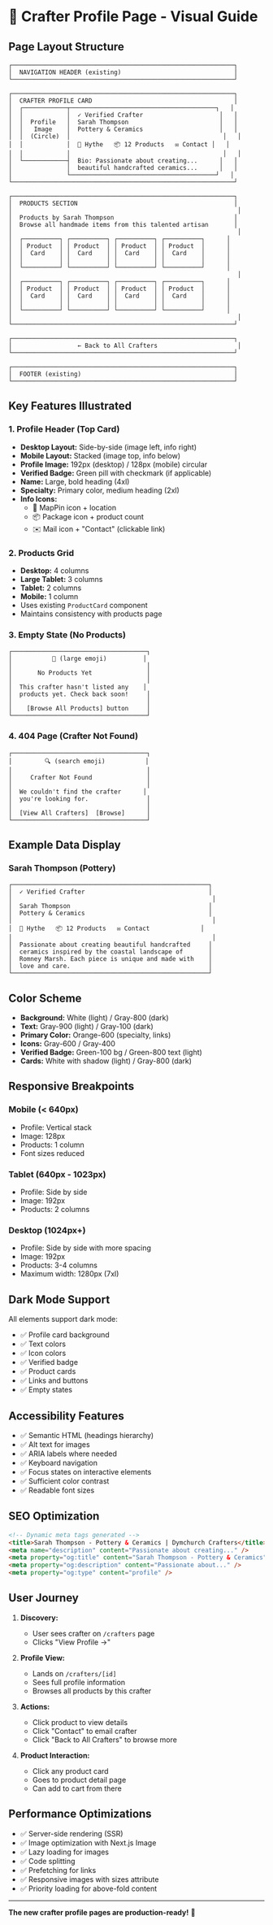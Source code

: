 # 🎨 Crafter Profile Page - Visual Guide

## Page Layout Structure

```
┌─────────────────────────────────────────────────────────────┐
│  NAVIGATION HEADER (existing)                               │
└─────────────────────────────────────────────────────────────┘

┌─────────────────────────────────────────────────────────────┐
│  CRAFTER PROFILE CARD                                       │
│  ┌────────────┬────────────────────────────────────────┐   │
│  │            │  ✓ Verified Crafter                     │   │
│  │  Profile   │  Sarah Thompson                         │   │
│  │   Image    │  Pottery & Ceramics                     │   │
│  │  (Circle)  │                                          │   │
│  │            │  📍 Hythe   📦 12 Products   ✉️ Contact │   │
│  │            │                                          │   │
│  └────────────┤  Bio: Passionate about creating...      │   │
│               │  beautiful handcrafted ceramics...      │   │
│               └────────────────────────────────────────┘   │
└─────────────────────────────────────────────────────────────┘

┌─────────────────────────────────────────────────────────────┐
│  PRODUCTS SECTION                                           │
│                                                              │
│  Products by Sarah Thompson                                 │
│  Browse all handmade items from this talented artisan       │
│                                                              │
│  ┌──────────┐ ┌──────────┐ ┌──────────┐ ┌──────────┐      │
│  │ Product  │ │ Product  │ │ Product  │ │ Product  │      │
│  │  Card    │ │  Card    │ │  Card    │ │  Card    │      │
│  │          │ │          │ │          │ │          │      │
│  └──────────┘ └──────────┘ └──────────┘ └──────────┘      │
│                                                              │
│  ┌──────────┐ ┌──────────┐ ┌──────────┐ ┌──────────┐      │
│  │ Product  │ │ Product  │ │ Product  │ │ Product  │      │
│  │  Card    │ │  Card    │ │  Card    │ │  Card    │      │
│  │          │ │          │ │          │ │          │      │
│  └──────────┘ └──────────┘ └──────────┘ └──────────┘      │
│                                                              │
└─────────────────────────────────────────────────────────────┘

┌─────────────────────────────────────────────────────────────┐
│                  ← Back to All Crafters                      │
└─────────────────────────────────────────────────────────────┘

┌─────────────────────────────────────────────────────────────┐
│  FOOTER (existing)                                          │
└─────────────────────────────────────────────────────────────┘
```

## Key Features Illustrated

### 1. Profile Header (Top Card)
- **Desktop Layout:** Side-by-side (image left, info right)
- **Mobile Layout:** Stacked (image top, info below)
- **Profile Image:** 192px (desktop) / 128px (mobile) circular
- **Verified Badge:** Green pill with checkmark (if applicable)
- **Name:** Large, bold heading (4xl)
- **Specialty:** Primary color, medium heading (2xl)
- **Info Icons:**
  - 📍 MapPin icon + location
  - 📦 Package icon + product count
  - ✉️ Mail icon + "Contact" (clickable link)

### 2. Products Grid
- **Desktop:** 4 columns
- **Large Tablet:** 3 columns
- **Tablet:** 2 columns
- **Mobile:** 1 column
- Uses existing `ProductCard` component
- Maintains consistency with products page

### 3. Empty State (No Products)
```
┌─────────────────────────────────────┐
│           🎨 (large emoji)          │
│                                     │
│       No Products Yet               │
│                                     │
│  This crafter hasn't listed any    │
│  products yet. Check back soon!     │
│                                     │
│    [Browse All Products] button     │
└─────────────────────────────────────┘
```

### 4. 404 Page (Crafter Not Found)
```
┌─────────────────────────────────────┐
│         🔍 (search emoji)           │
│                                     │
│     Crafter Not Found               │
│                                     │
│  We couldn't find the crafter      │
│  you're looking for.                │
│                                     │
│  [View All Crafters]  [Browse]      │
└─────────────────────────────────────┘
```

## Example Data Display

### Sarah Thompson (Pottery)
```
┌──────────────────────────────────────────────────────┐
│  ✓ Verified Crafter                                  │
│                                                       │
│  Sarah Thompson                                      │
│  Pottery & Ceramics                                  │
│                                                       │
│  📍 Hythe   📦 12 Products   ✉️ Contact              │
│                                                       │
│  Passionate about creating beautiful handcrafted     │
│  ceramics inspired by the coastal landscape of       │
│  Romney Marsh. Each piece is unique and made with    │
│  love and care.                                      │
└──────────────────────────────────────────────────────┘
```

## Color Scheme

- **Background:** White (light) / Gray-800 (dark)
- **Text:** Gray-900 (light) / Gray-100 (dark)
- **Primary Color:** Orange-600 (specialty, links)
- **Icons:** Gray-600 / Gray-400
- **Verified Badge:** Green-100 bg / Green-800 text (light)
- **Cards:** White with shadow (light) / Gray-800 (dark)

## Responsive Breakpoints

### Mobile (< 640px)
- Profile: Vertical stack
- Image: 128px
- Products: 1 column
- Font sizes reduced

### Tablet (640px - 1023px)
- Profile: Side by side
- Image: 192px
- Products: 2 columns

### Desktop (1024px+)
- Profile: Side by side with more spacing
- Image: 192px
- Products: 3-4 columns
- Maximum width: 1280px (7xl)

## Dark Mode Support

All elements support dark mode:
- ✅ Profile card background
- ✅ Text colors
- ✅ Icon colors
- ✅ Verified badge
- ✅ Product cards
- ✅ Links and buttons
- ✅ Empty states

## Accessibility Features

- ✅ Semantic HTML (headings hierarchy)
- ✅ Alt text for images
- ✅ ARIA labels where needed
- ✅ Keyboard navigation
- ✅ Focus states on interactive elements
- ✅ Sufficient color contrast
- ✅ Readable font sizes

## SEO Optimization

```html
<!-- Dynamic meta tags generated -->
<title>Sarah Thompson - Pottery & Ceramics | Dymchurch Crafters</title>
<meta name="description" content="Passionate about creating..." />
<meta property="og:title" content="Sarah Thompson - Pottery & Ceramics" />
<meta property="og:description" content="Passionate about..." />
<meta property="og:type" content="profile" />
```

## User Journey

1. **Discovery:**
   - User sees crafter on `/crafters` page
   - Clicks "View Profile →"

2. **Profile View:**
   - Lands on `/crafters/[id]`
   - Sees full profile information
   - Browses all products by this crafter

3. **Actions:**
   - Click product to view details
   - Click "Contact" to email crafter
   - Click "Back to All Crafters" to browse more

4. **Product Interaction:**
   - Click any product card
   - Goes to product detail page
   - Can add to cart from there

## Performance Optimizations

- ✅ Server-side rendering (SSR)
- ✅ Image optimization with Next.js Image
- ✅ Lazy loading for images
- ✅ Code splitting
- ✅ Prefetching for links
- ✅ Responsive images with sizes attribute
- ✅ Priority loading for above-fold content

---

**The new crafter profile pages are production-ready!** 🚀
